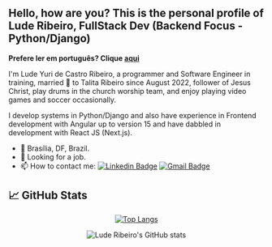 ## Hello, how are you? This is the personal profile of Lude Ribeiro, FullStack Dev (Backend Focus - Python/Django)

**Prefere ler em português? Clique [aqui](README.md)**

I'm Lude Yuri de Castro Ribeiro, a programmer and Software Engineer in training, married 🥰 to Talita Ribeiro since August 2022, follower of Jesus Christ, play drums in the church worship team, and enjoy playing video games and soccer occasionally.

I develop systems in Python/Django and also have experience in Frontend development with Angular up to version 15 and have dabbled in development with React JS (Next.js).

- 📍 Brasília, DF, Brazil.
- 💼 Looking for a job.
- 📫 How to contact me: [![Linkedin Badge](https://img.shields.io/badge/-luderibeiro-blue?style=flat-square&logo=Linkedin&logoColor=white&link=https://https://www.linkedin.com/in/luderibeiro/)](https://www.linkedin.com/in/luderibeiro/) [![Gmail Badge](https://img.shields.io/badge/-ludeyuri07@gmail.com-c14438?style=flat-square&logo=Gmail&logoColor=white&link=mailto:ludeyuri07@gmail.com)](mailto:ludeyuri07@gmail.com)

## 📈 GitHub Stats

<div align="center">

[![Top Langs](https://github-readme-stats.vercel.app/api/top-langs/?username=luderibeiro&layout=compact&theme=tokyonight)](https://github.com/luderibeiro/github-readme-stats)

![Lude Ribeiro's GitHub stats](https://github-readme-stats.vercel.app/api?username=luderibeiro&show_icons=true&theme=tokyonight)

</div>
